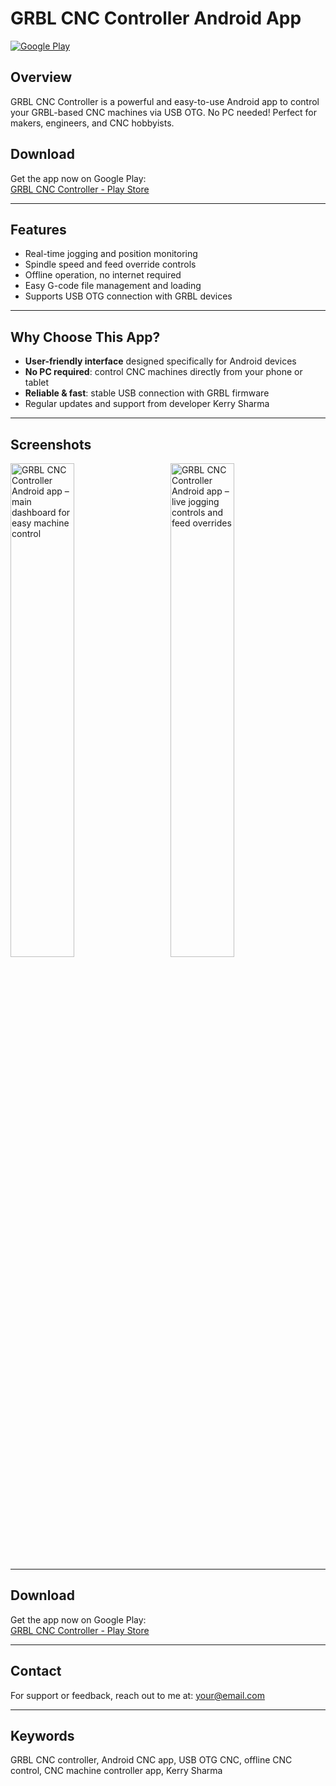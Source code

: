 # GRBL CNC Controller Android App

[![Google Play](https://img.shields.io/badge/Download-Google%20Play-green)](https://play.google.com/store/apps/details?id=com.kerry.grblcontroller)

## Overview

GRBL CNC Controller is a powerful and easy-to-use Android app to control your GRBL-based CNC machines via USB OTG. No PC needed! Perfect for makers, engineers, and CNC hobbyists.

## Download

Get the app now on Google Play:  
[GRBL CNC Controller - Play Store](https://play.google.com/store/apps/details?id=com.kerry.grblcontroller)

---

## Features

- Real-time jogging and position monitoring  
- Spindle speed and feed override controls  
- Offline operation, no internet required  
- Easy G-code file management and loading  
- Supports USB OTG connection with GRBL devices

---

## Why Choose This App?

- **User-friendly interface** designed specifically for Android devices  
- **No PC required**: control CNC machines directly from your phone or tablet  
- **Reliable & fast**: stable USB connection with GRBL firmware  
- Regular updates and support from developer Kerry Sharma

---

## Screenshots

<p float="left">
  <img src="https://play-lh.googleusercontent.com/xvAdwJ11vKFT39hvXQ7rrKDfxgaJvfbT3FguY5Lgi5SbbdB3-o8SW__Pdsg6Wa3wP40=w2560-h1440-rw" width="45%" style="margin-right:5%" alt="GRBL CNC Controller Android app – main dashboard for easy machine control" />
  <img src="https://play-lh.googleusercontent.com/C7MkZFvouAWotwUBsjVzfFtOOxnqlDfiZyNjQ2TSCSx9SxSXhNdDwjDrUUplOn3Fsw=w2560-h1440-rw" width="45%" alt="GRBL CNC Controller Android app – live jogging controls and feed overrides" />
</p>


---

## Download

Get the app now on Google Play:  
[GRBL CNC Controller - Play Store](https://play.google.com/store/apps/details?id=com.kerry.grblcontroller)

---

## Contact

For support or feedback, reach out to me at: [your@email.com](mailto:kerrysharma01@gmail.com)

---

## Keywords

GRBL CNC controller, Android CNC app, USB OTG CNC, offline CNC control, CNC machine controller app, Kerry Sharma
